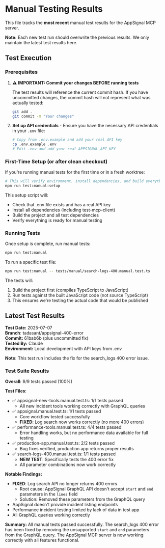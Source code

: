 # Manual Testing Results

This file tracks the **most recent** manual test results for the AppSignal MCP server.

**Note:** Each new test run should overwrite the previous results. We only maintain the latest test results here.

## Test Execution

### Prerequisites

1. **⚠️ IMPORTANT: Commit your changes BEFORE running tests**

   The test results will reference the current commit hash. If you have uncommitted changes, the commit hash will not represent what was actually tested:

   ```bash
   git add .
   git commit -m "Your changes"
   ```

2. **Set up API credentials** - Ensure you have the necessary API credentials in your `.env` file:
   ```bash
   # Copy from .env.example and add your real API key
   cp .env.example .env
   # Edit .env and add your real APPSIGNAL_API_KEY
   ```

### First-Time Setup (or after clean checkout)

If you're running manual tests for the first time or in a fresh worktree:

```bash
# This will verify environment, install dependencies, and build everything
npm run test:manual:setup
```

This setup script will:

- Check that .env file exists and has a real API key
- Install all dependencies (including test-mcp-client)
- Build the project and all test dependencies
- Verify everything is ready for manual testing

### Running Tests

Once setup is complete, run manual tests:

```bash
npm run test:manual
```

To run a specific test file:

```bash
npm run test:manual -- tests/manual/search-logs-400.manual.test.ts
```

The tests will:

1. Build the project first (compiles TypeScript to JavaScript)
2. Run tests against the built JavaScript code (not source TypeScript)
3. This ensures we're testing the actual code that would be published

## Latest Test Results

**Test Date:** 2025-07-07  
**Branch:** tadasant/appsignal-400-error  
**Commit:** 61bab6b (plus uncommitted fix)  
**Tested By:** Claude  
**Environment:** Local development with API keys from .env

**Note:** This test run includes the fix for the search_logs 400 error issue.

### Test Suite Results

**Overall:** 9/9 tests passed (100%)

**Test Files:**

- ✅ appsignal-new-tools.manual.test.ts: 1/1 tests passed
  - All new incident tools working correctly with GraphQL queries
- ✅ appsignal.manual.test.ts: 1/1 tests passed
  - Core workflow tested successfully
  - **FIXED**: Log search now works correctly (no more 400 errors)
- ✅ performance-tools.manual.test.ts: 4/4 tests passed
  - Error handling works, but no performance data available for full testing
- ✅ production-app.manual.test.ts: 2/2 tests passed
  - Bug fixes verified, production app returns proper results
- ✅ search-logs-400.manual.test.ts: 1/1 tests passed
  - **NEW TEST**: Specifically tests the 400 error fix
  - All parameter combinations now work correctly

**Notable Findings:**

- **FIXED**: Log search API no longer returns 400 errors
  - Root cause: AppSignal GraphQL API doesn't accept `start` and `end` parameters in the `lines` field
  - Solution: Removed these parameters from the GraphQL query
- AppSignal doesn't provide incident listing endpoints
- Performance incident testing limited by lack of data in test app
- All GraphQL queries working correctly

**Summary:** All manual tests passed successfully. The search_logs 400 error has been fixed by removing the unsupported `start` and `end` parameters from the GraphQL query. The AppSignal MCP server is now working correctly with all features functional.
